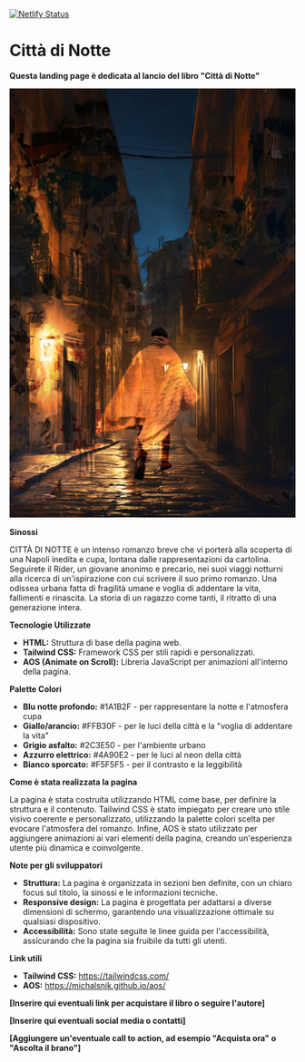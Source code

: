 [![Netlify Status](https://api.netlify.com/api/v1/badges/b63dbd8f-123d-43a6-85be-581fb02f6362/deploy-status)](https://app.netlify.com/sites/citta-di-notte-landing-page/deploys)

# Città di Notte

**Questa landing page è dedicata al lancio del libro "Città di Notte"**

![Città di notte](/images/cover_def.jpg "Città di notte")

**Sinossi**

CITTÀ DI NOTTE è un intenso romanzo breve che vi porterà alla scoperta di una Napoli inedita e cupa, lontana dalle rappresentazioni da cartolina. Seguirete il Rider, un giovane anonimo e precario, nei suoi viaggi notturni alla ricerca di un'ispirazione con cui scrivere il suo primo romanzo. Una odissea urbana fatta di fragilità umane e voglia di addentare la vita, fallimenti e rinascita. La storia di un ragazzo come tanti, il ritratto di una generazione intera.

**Tecnologie Utilizzate**

* **HTML:** Struttura di base della pagina web.
* **Tailwind CSS:** Framework CSS per stili rapidi e personalizzati.
* **AOS (Animate on Scroll):** Libreria JavaScript per animazioni all'interno della pagina.

**Palette Colori**

* **Blu notte profondo:** #1A1B2F - per rappresentare la notte e l'atmosfera cupa
* **Giallo/arancio:** #FFB30F - per le luci della città e la "voglia di addentare la vita"
* **Grigio asfalto:** #2C3E50 - per l'ambiente urbano
* **Azzurro elettrico:** #4A90E2 - per le luci al neon della città
* **Bianco sporcato:** #F5F5F5 - per il contrasto e la leggibilità

**Come è stata realizzata la pagina**

La pagina è stata costruita utilizzando HTML come base, per definire la struttura e il contenuto. Tailwind CSS è stato impiegato per creare uno stile visivo coerente e personalizzato, utilizzando la palette colori scelta per evocare l'atmosfera del romanzo. Infine, AOS è stato utilizzato per aggiungere animazioni ai vari elementi della pagina, creando un'esperienza utente più dinamica e coinvolgente.

**Note per gli sviluppatori**

* **Struttura:** La pagina è organizzata in sezioni ben definite, con un chiaro focus sul titolo, la sinossi e le informazioni tecniche.
* **Responsive design:** La pagina è progettata per adattarsi a diverse dimensioni di schermo, garantendo una visualizzazione ottimale su qualsiasi dispositivo.
* **Accessibilità:** Sono state seguite le linee guida per l'accessibilità, assicurando che la pagina sia fruibile da tutti gli utenti.

**Link utili**

* **Tailwind CSS:** https://tailwindcss.com/
* **AOS:** https://michalsnik.github.io/aos/

**[Inserire qui eventuali link per acquistare il libro o seguire l'autore]**

**[Inserire qui eventuali social media o contatti]**

**[Aggiungere un'eventuale call to action, ad esempio "Acquista ora" o "Ascolta il brano"]**
